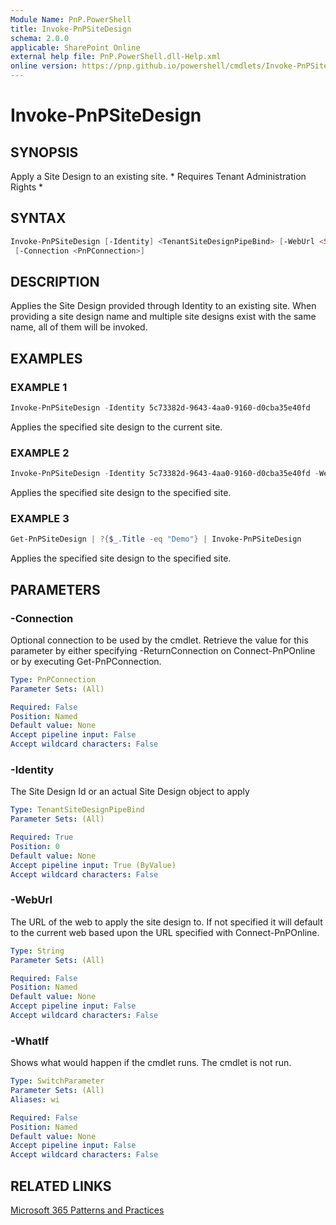 ```yaml
---
Module Name: PnP.PowerShell
title: Invoke-PnPSiteDesign
schema: 2.0.0
applicable: SharePoint Online
external help file: PnP.PowerShell.dll-Help.xml
online version: https://pnp.github.io/powershell/cmdlets/Invoke-PnPSiteDesign.html
---
```

 
# Invoke-PnPSiteDesign

## SYNOPSIS
Apply a Site Design to an existing site. * Requires Tenant Administration Rights *

## SYNTAX

```powershell
Invoke-PnPSiteDesign [-Identity] <TenantSiteDesignPipeBind> [-WebUrl <String>] 
 [-Connection <PnPConnection>]   
```

## DESCRIPTION

Applies the Site Design provided through Identity to an existing site. When providing a site design name and multiple site designs exist with the same name, all of them will be invoked.

## EXAMPLES

### EXAMPLE 1
```powershell
Invoke-PnPSiteDesign -Identity 5c73382d-9643-4aa0-9160-d0cba35e40fd
```

Applies the specified site design to the current site.

### EXAMPLE 2
```powershell
Invoke-PnPSiteDesign -Identity 5c73382d-9643-4aa0-9160-d0cba35e40fd -WebUrl "https://contoso.sharepoint.com/sites/mydemosite"
```

Applies the specified site design to the specified site.

### EXAMPLE 3
```powershell
Get-PnPSiteDesign | ?{$_.Title -eq "Demo"} | Invoke-PnPSiteDesign
```

Applies the specified site design to the specified site.

## PARAMETERS

### -Connection
Optional connection to be used by the cmdlet. Retrieve the value for this parameter by either specifying -ReturnConnection on Connect-PnPOnline or by executing Get-PnPConnection.

```yaml
Type: PnPConnection
Parameter Sets: (All)

Required: False
Position: Named
Default value: None
Accept pipeline input: False
Accept wildcard characters: False
```

### -Identity
The Site Design Id or an actual Site Design object to apply

```yaml
Type: TenantSiteDesignPipeBind
Parameter Sets: (All)

Required: True
Position: 0
Default value: None
Accept pipeline input: True (ByValue)
Accept wildcard characters: False
```



### -WebUrl
The URL of the web to apply the site design to. If not specified it will default to the current web based upon the URL specified with Connect-PnPOnline.

```yaml
Type: String
Parameter Sets: (All)

Required: False
Position: Named
Default value: None
Accept pipeline input: False
Accept wildcard characters: False
```

### -WhatIf
Shows what would happen if the cmdlet runs. The cmdlet is not run.

```yaml
Type: SwitchParameter
Parameter Sets: (All)
Aliases: wi

Required: False
Position: Named
Default value: None
Accept pipeline input: False
Accept wildcard characters: False
```

## RELATED LINKS

[Microsoft 365 Patterns and Practices](https://aka.ms/m365pnp)

